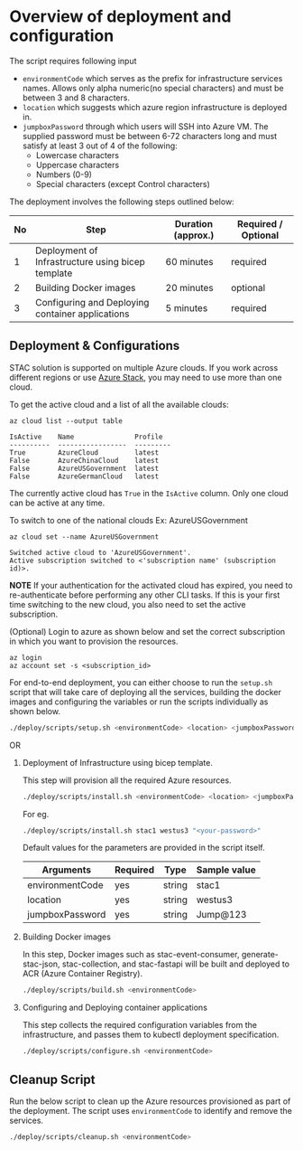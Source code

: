 # Overview of deployment and configuration

The script requires following input

- `environmentCode` which serves as the prefix for infrastructure services names. Allows only alpha numeric(no special characters) and must be between 3 and 8 characters.
- `location` which suggests which azure region infrastructure is deployed in.
- `jumpboxPassword` through which users will SSH into Azure VM. The supplied password must be between 6-72 characters long
and must satisfy at least 3 out of 4 of the following:
  - Lowercase characters
  - Uppercase characters
  - Numbers (0-9)
  - Special characters (except Control characters)

The deployment involves the following steps outlined below:

No | Step | Duration (approx.) | Required / Optional
---|------|----------|---------------------
1 | Deployment of Infrastructure using bicep template | 60 minutes | required
2 | Building Docker images | 20 minutes | optional
3 | Configuring and Deploying container applications | 5 minutes | required

## Deployment & Configurations

STAC solution is supported on multiple Azure clouds. If you work across different regions or use [Azure Stack](https://learn.microsoft.com/azure-stack/user/?view=azs-2206), you may need to use more than one cloud.

To get the active cloud and a list of all the available clouds:

```azurecli
az cloud list --output table
```

```output
IsActive    Name               Profile
----------  -----------------  ---------
True        AzureCloud         latest
False       AzureChinaCloud    latest
False       AzureUSGovernment  latest
False       AzureGermanCloud   latest
```
The currently active cloud has `True` in the `IsActive` column. Only one cloud can be active at any time.

To switch to one of the national clouds Ex: AzureUSGovernment

```azurecli
az cloud set --name AzureUSGovernment
```

```output
Switched active cloud to 'AzureUSGovernment'.
Active subscription switched to <'subscription name' (subscription id)>.
```

**NOTE**
If your authentication for the activated cloud has expired, you need to re-authenticate before performing any other CLI tasks. If this is your first time switching to the new cloud, you also need to set the active subscription.

(Optional) Login to azure as shown below and set the correct subscription in which you want to provision the resources. 

```azurecli
az login
az account set -s <subscription_id>
```

For end-to-end deployment, you can either choose to run the `setup.sh` script that will take care of deploying all the services, building the docker images and configuring the variables or run the scripts individually as shown below.

```bash
./deploy/scripts/setup.sh <environmentCode> <location> <jumpboxPassword>
```

OR

1. Deployment of Infrastructure using bicep template.

   This step will provision all the required Azure resources.

   ```bash
   ./deploy/scripts/install.sh <environmentCode> <location> <jumpboxPassword>
    ```

   For eg.

    ```bash
   ./deploy/scripts/install.sh stac1 westus3 "<your-password>"
    ```

   Default values for the parameters are provided in the script itself.

   Arguments | Required | Type | Sample value
   ----------|-----------|-------|------------
   environmentCode | yes | string | stac1
   location | yes | string | westus3
   jumpboxPassword | yes | string | Jump@123

2. Building Docker images

   In this step, Docker images such as stac-event-consumer, generate-stac-json, stac-collection, and stac-fastapi will be built and deployed to ACR (Azure Container Registry).

   ```bash
   ./deploy/scripts/build.sh <environmentCode>
   ```

3. Configuring and Deploying container applications

   This step collects the required configuration variables from the infrastructure, and passes them to kubectl deployment specification.

   ```bash
   ./deploy/scripts/configure.sh <environmentCode>
   ```

## Cleanup Script

   Run the below script to clean up the Azure resources provisioned as part of the deployment. The script uses `environmentCode` to identify and remove the services.

   ```bash
   ./deploy/scripts/cleanup.sh <environmentCode>
   ```
